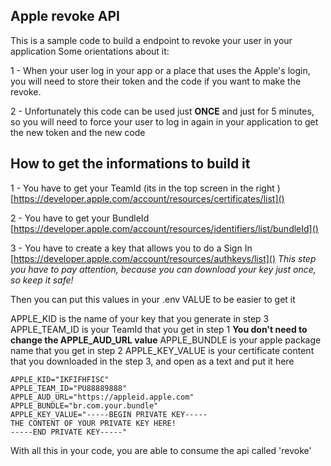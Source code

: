 
## Apple revoke API

This is a sample code to build a endpoint to revoke your user in your application
Some orientations about it:

1 - When your user log in your app or a place that uses the Apple's login, you will need to store their token and the code if you want to make the revoke.

2 - Unfortunately this code can be used just **ONCE** and just for 5 minutes, so you will need to force your user to log in again in your application to get the new token and the new code


## How to get the informations to build it

1 - You have to get your TeamId (its in the top screen in the right )
[https://developer.apple.com/account/resources/certificates/list]()

2 - You have to get your BundleId 
[https://developer.apple.com/account/resources/identifiers/list/bundleId]()

3 - You have to create a key that allows you to do a Sign In
[https://developer.apple.com/account/resources/authkeys/list]()
*This step you have to pay attention, because you can download your key just once, so keep it safe!*


Then you can put this values in your .env VALUE to be easier to get it

APPLE_KID is the name of your key that you generate in step 3
APPLE_TEAM_ID is your TeamId that you get in step 1
**You don't need to change the APPLE_AUD_URL value**
APPLE_BUNDLE is your apple package name that you get in step 2
APPLE_KEY_VALUE is your certificate content that you downloaded in the step 3, and open as a text and put it here

```
APPLE_KID="IKFIFHFISC"
APPLE_TEAM_ID="PU88889888"
APPLE_AUD_URL="https://appleid.apple.com"
APPLE_BUNDLE="br.com.your.bundle"
APPLE_KEY_VALUE="-----BEGIN PRIVATE KEY-----
THE CONTENT OF YOUR PRIVATE KEY HERE!
-----END PRIVATE KEY-----"
```

With all this in your code, you are able to consume the api called 'revoke' 
